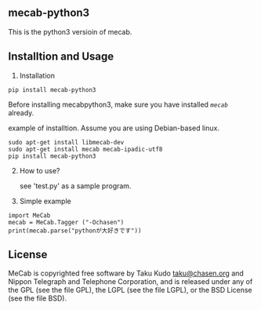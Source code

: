 mecab-python3
-------------
This is the python3 versioin of mecab.


Installtion and Usage
--------------
1. Installation

```
pip install mecab-python3
```

Before installing mecabpython3, make sure you have installed *`mecab`*
already.

example of installtion.
Assume you are using Debian-based linux.

```
sudo apt-get install libmecab-dev
sudo apt-get install mecab mecab-ipadic-utf8
pip install mecab-python3
```

2. How to use?

   see 'test.py' as a sample program.

3. Simple example

```
import MeCab
mecab = MeCab.Tagger ("-Ochasen")
print(mecab.parse("pythonが大好きです"))
```


License
-------
MeCab is copyrighted free software by Taku Kudo <taku@chasen.org> and
Nippon Telegraph and Telephone Corporation, and is released under
any of the GPL (see the file GPL), the LGPL (see the file LGPL), or the
BSD License (see the file BSD).
